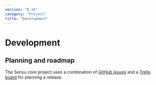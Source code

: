 ```yaml
---
version: "0.16"
category: "Project"
title: "Development"
---
```


# Development

## Planning and roadmap

The Sensu core project uses a combination of [GitHub
issues](https://github.com/sensu/sensu/issues) and a [Trello
board](https://trello.com/b/FmvlrdrS/sensu-core) for planning a
release.
